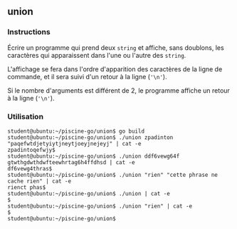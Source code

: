 ## union

### Instructions

Écrire un programme qui prend deux `string` et affiche, sans doublons, les caractères qui apparaissent dans l'une ou l'autre des `string`.

L'affichage se fera dans l'ordre d'apparition des caractères de la ligne de commande, et il sera suivi d'un retour à la ligne (`'\n'`).

Si le nombre d'arguments est différent de 2, le programme affiche un retour à la ligne (`'\n'`).

### Utilisation

```console
student@ubuntu:~/piscine-go/union$ go build
student@ubuntu:~/piscine-go/union$ ./union zpadinton "paqefwtdjetyiytjneytjoeyjnejeyj" | cat -e
zpadintoqefwjy$
student@ubuntu:~/piscine-go/union$ ./union ddf6vewg64f gtwthgdwthdwfteewhrtag6h4ffdhsd | cat -e
df6vewg4thras$
student@ubuntu:~/piscine-go/union$ ./union "rien" "cette phrase ne cache rien" | cat -e
rienct phas$
student@ubuntu:~/piscine-go/union$ ./union | cat -e
$
student@ubuntu:~/piscine-go/union$ ./union "rien" | cat -e
$
student@ubuntu:~/piscine-go/union$
```
